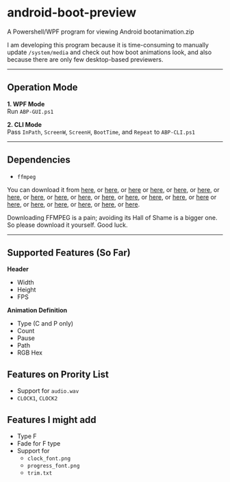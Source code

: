 # android-boot-preview
A Powershell/WPF program for viewing Android bootanimation.zip

I am developing this program because it is time-consuming to manually update `/system/media` and check out how boot animations look, and also because there are only few desktop-based previewers.

---
## Operation Mode
**1. WPF Mode**\
  Run `ABP-GUI.ps1`

**2. CLI Mode**\
  Pass `InPath`, `ScreenW`, `ScreenH`, `BootTime`, and `Repeat` to `ABP-CLI.ps1`

---
## Dependencies
- `ffmpeg`

You can download it from [here](https://tracker.debian.org/pkg/ffmpeg), or [here](https://www.deb-multimedia.org/), or [here](https://launchpad.net/ubuntu/+source/ffmpeg) or [here](https://rpmfusion.org/), or [here](https://johnvansickle.com/ffmpeg/), or [here](https://www.gyan.dev/ffmpeg/builds/), or [here](https://github.com/BtbN/FFmpeg-Builds/releases), or [here](https://evermeet.cx/ffmpeg/), or [here](https://evermeet.cx/ffmpeg/#sExtLib-ffmpeg), or [here](https://evermeet.cx/ffmpeg/#rExtLib-ffmpeg), or [here](https://sourceforge.net/projects/ffmpeg/), or [here](https://lame.buanzo.org/#lamewindl), or [here](https://sourceforge.net/projects/ffmpeg-windows-builds/), or [here](https://synocommunity.com/package/ffmpeg), or [here](https://github.com/FFmpeg/FFmpeg/releases) or [here](http://myffmpeg.com/download.html), or [here](https://ffbinaries.com/downloads), or [here](https://www.nuget.org/packages/FFmpeg.Win64.Static/), or [here](https://git.ffmpeg.org/ffmpeg.git), or [here](https://github.com/q3aql/ffmpeg-install), or [here](https://github.com/feixiao/ffmpeg).

Downloading FFMPEG is a pain; avoiding its Hall of Shame is a bigger one. So please download it yourself. Good luck.

---

## Supported Features (So Far)
**Header**
- Width
- Height
- FPS

**Animation Definition**
- Type (C and P only)
- Count
- Pause
- Path
- RGB Hex

## Features on Prority List
- Support for `audio.wav`
- `CLOCK1`, `CLOCK2`

## Features I might add
- Type F
- Fade for F type
- Support for
  - `clock_font.png`
  - `progress_font.png`
  - `trim.txt`
